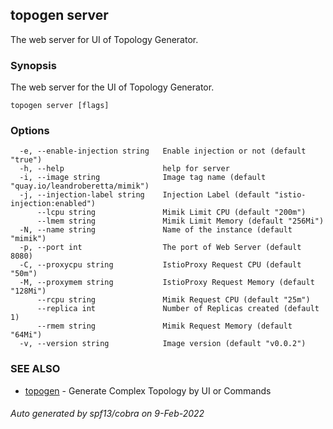 ## topogen server

The web server for UI of Topology Generator.

### Synopsis

The web server for the UI of Topology Generator.

```
topogen server [flags]
```

### Options

```
  -e, --enable-injection string   Enable injection or not (default "true")
  -h, --help                      help for server
  -i, --image string              Image tag name (default "quay.io/leandroberetta/mimik")
  -j, --injection-label string    Injection Label (default "istio-injection:enabled")
      --lcpu string               Mimik Limit CPU (default "200m")
      --lmem string               Mimik Limit Memory (default "256Mi")
  -N, --name string               Name of the instance (default "mimik")
  -p, --port int                  The port of Web Server (default 8080)
  -C, --proxycpu string           IstioProxy Request CPU (default "50m")
  -M, --proxymem string           IstioProxy Request Memory (default "128Mi")
      --rcpu string               Mimik Request CPU (default "25m")
      --replica int               Number of Replicas created (default 1)
      --rmem string               Mimik Request Memory (default "64Mi")
  -v, --version string            Image version (default "v0.0.2")
```

### SEE ALSO

* [topogen](topogen.md)	 - Generate Complex Topology by UI or Commands

###### Auto generated by spf13/cobra on 9-Feb-2022
